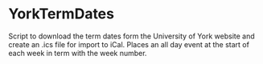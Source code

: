 # YorkTermDates

Script to download the term dates form the University of York website and create an .ics file for import to iCal. Places an all day event at the start of each week in term with the week number. 


